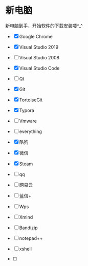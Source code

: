 # 新电脑

新电脑到手，开始软件的下载安装喽^_^

- [x] Google Chrome
- [x] Visual Studio 2019
- [ ] Visual Studio 2008
- [x] Visual Studio Code
- [ ] Qt
- [x] Git
- [x] TortoiseGit
- [x] Typora
- [ ] Vmware
- [ ] everything

- [x] 酷狗
- [x] 微信
- [x] Steam
- [ ] qq
- [ ] 网易云
- [ ] 蓝信+
- [ ] Wps
- [ ] Xmind
- [ ] Bandizip
- [ ] notepad++
- [ ] xshell
- [ ] 